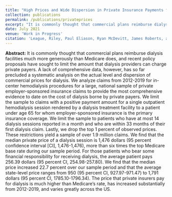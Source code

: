 ```yaml
---
title: "High Prices and Wide Dispersion in Private Insurance Payments for Dialysis Services"
collection: publications
permalink: /publications/privateprices
excerpt: "It is commonly thought that commercial plans reimburse dialysis facilities much more generously than Medicare does, and recent policy proposals have sought to limit the amount that dialysis providers can charge private payers. A lack of comprehensive data, however, has so far precluded a systematic analysis on the actual level and dispersion of commercial prices for dialysis. We analyze claims from 2012-2019 for in-center hemodialysis procedures for a large, national sample of private employer-sponsored insurance claims to provide the most comprehensive evidence to date on the cost of dialysis borne by private payers. We limit the sample to claims with a positive payment amount for a single outpatient hemodialysis session rendered by a dialysis treatment facility to a patient under age 65 for whom employer-sponsored insurance is the primary insurance coverage. We limit the sample to patients who have at most 14 dialysis sessions reported in a month and who are within 33 months of their first dialysis claim. Lastly, we drop the top 1% of observed prices. These restrictions yield a sample of over 1.9 million claims. We find that the median private price of a dialysis session is $1,476 (95% confidence interval [CI], $1,476-$1,476), more than six times the top Medicare base rate during our sample period. For those patients who bear some financial responsibility for receiving dialysis, the average patient pays $256.39 (95% CI, $254.98-$257.80). We find that the median price increased 22.7% over our sample period and that the average state-level price ranges from $950 (95% CI, $927.97-$971.47) to $1,791 (95% CI, $1785.10-$1796.34). The price that private insurers pay for dialysis is much higher than Medicare’s rate, has increased substantially from 2012-2019, and varies greatly across the US."
date: July 2021
venue: 'Work in Progress'
citation: 'League, Riley, Paul Eliason, Ryan McDevitt, James Roberts, and Heather Wong. (2021). &quot;High Prices and Wide Dispersion in Private Insurance Payments for Dialysis Services&quot; Work in Progress.'
---
```


**Abstract:** It is commonly thought that commercial plans reimburse dialysis facilities much more generously than Medicare does, and recent policy proposals have sought to limit the amount that dialysis providers can charge private payers. A lack of comprehensive data, however, has so far precluded a systematic analysis on the actual level and dispersion of commercial prices for dialysis. We analyze claims from 2012-2019 for in-center hemodialysis procedures for a large, national sample of private employer-sponsored insurance claims to provide the most comprehensive evidence to date on the cost of dialysis borne by private payers. We limit the sample to claims with a positive payment amount for a single outpatient hemodialysis session rendered by a dialysis treatment facility to a patient under age 65 for whom employer-sponsored insurance is the primary insurance coverage. We limit the sample to patients who have at most 14 dialysis sessions reported in a month and who are within 33 months of their first dialysis claim. Lastly, we drop the top 1 percent of observed prices. These restrictions yield a sample of over 1.9 million claims. We find that the median private price of a dialysis session is 1,476 dollars (95 percent confidence interval [CI], 1,476-1,476), more than six times the top Medicare base rate during our sample period. For those patients who bear some financial responsibility for receiving dialysis, the average patient pays 256.39 dollars (95 percent CI, 254.98-257.80). We find that the median price increased 22.7 percent over our sample period and that the average state-level price ranges from 950 (95 percent CI, 927.97-971.47) to 1,791 dollars (95 percent CI, 1785.10-1796.34). The price that private insurers pay for dialysis is much higher than Medicare’s rate, has increased substantially from 2012-2019, and varies greatly across the US.
